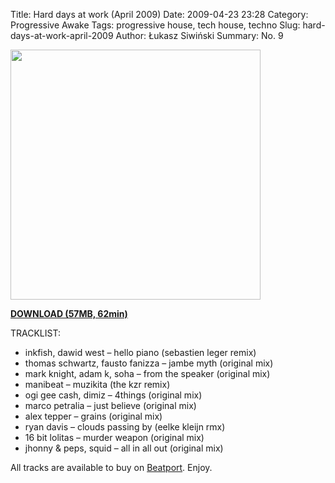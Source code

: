Title: Hard days at work (April 2009)
Date: 2009-04-23 23:28
Category: Progressive Awake
Tags: progressive house, tech house, techno 
Slug: hard-days-at-work-april-2009
Author: Łukasz Siwiński
Summary: No. 9

<!-- ### IMAGE ### -->
<a href ="https://drive.google.com/uc?export=download&id=0B_4_ynm06YZIdnpnVlJOV25tSEU" 
    title="DOWNLOAD" target="_blank">
    <img width="400" src="https://drive.google.com/uc?export=download&id=0B1aIvu0NI6o4VE5sUW0zeVRaUW8" />
</a>

<a href ="https://drive.google.com/file/d/0B_4_ynm06YZIdnpnVlJOV25tSEU/edit?usp=sharing" 
    title="Progressive Awake - Hard days at work (April 2009)" target="_blank">
**DOWNLOAD (57MB, 62min)**
</a>

TRACKLIST:  

* inkfish, dawid west – hello piano (sebastien leger remix)
* thomas schwartz, fausto fanizza – jambe myth (original mix)
* mark knight, adam k, soha – from the speaker (original mix)
* manibeat – muzikita (the kzr remix)
* ogi gee cash, dimiz – 4things (original mix)
* marco petralia – just believe (original mix)
* alex tepper – grains (original mix)
* ryan davis – clouds passing by (eelke kleijn rmx)
* 16 bit lolitas – murder weapon (original mix)
* jhonny & peps, squid – all in all out (original mix)

All tracks are available to buy on <a href="http://beatport.com" target="_blank">Beatport</a>.
Enjoy.